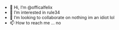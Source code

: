 - 👋 Hi, I’m @officalfelix
- 👀 I’m interested in rule34 
- 💞️ I’m looking to collaborate on nothing im an idiot lol
- 📫 How to reach me ... no
